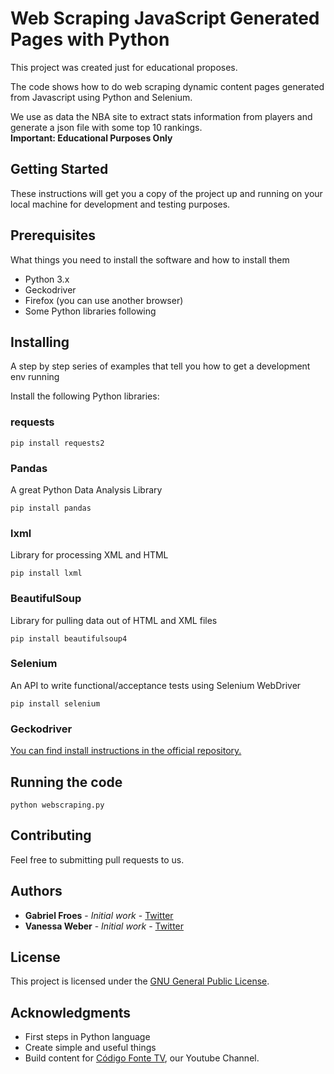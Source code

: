 # Web Scraping JavaScript Generated Pages with Python

This project was created just for educational proposes.

The code shows how to do web scraping dynamic content pages generated from Javascript using Python and Selenium.

We use as data the NBA site to extract stats information from players and generate a json file with some top 10 rankings.  
**Important: Educational Purposes Only**

## Getting Started

These instructions will get you a copy of the project up and running on your local machine for development and testing purposes.

## Prerequisites

What things you need to install the software and how to install them

* Python 3.x
* Geckodriver
* Firefox (you can use another browser)
* Some Python libraries following

## Installing

A step by step series of examples that tell you how to get a development env running

Install the following Python libraries:

### requests

```
pip install requests2
```

### Pandas

A great Python Data Analysis Library

```
pip install pandas
```

### lxml

Library for processing XML and HTML

```
pip install lxml
```
### BeautifulSoup

Library for pulling data out of HTML and XML files

```
pip install beautifulsoup4
```
### Selenium

An API to write functional/acceptance tests using Selenium WebDriver

```
pip install selenium
```
### Geckodriver 

[You can find install instructions in the official repository.](https://github.com/mozilla/geckodriver/releases)


## Running the code

```
python webscraping.py
```

## Contributing

Feel free to submitting pull requests to us.

## Authors

* **Gabriel Froes** - *Initial work* - [Twitter](https://www.twitter.com/gabrielfroes)
* **Vanessa Weber** - *Initial work* - [Twitter](https://www.twitter.com/nessaweberfroes)

## License

This project is licensed under the [GNU General Public License](https://opensource.org/licenses/GPL-3.0).

## Acknowledgments

* First steps in Python language
* Create simple and useful things
* Build content for [Código Fonte TV](https://youtu.be/Vxl5jUltHBo), our Youtube Channel.
